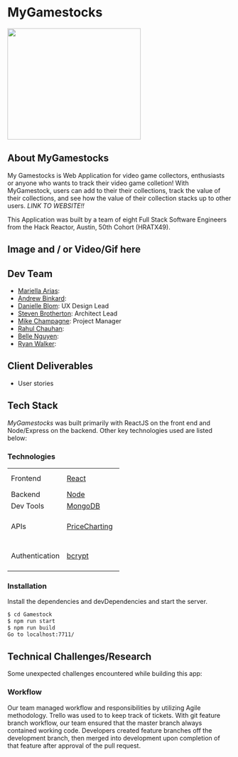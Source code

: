 # MyGamestocks #
<img width="300" height="250" src="https://mygamestocks.com/resources/logo.png">

## About MyGamestocks
My Gamestocks is Web Application for video game collectors, enthusiasts or anyone who wants to track their video game colletion! With MyGamestock, users can add to their their collections, track the value of their collections, and see how the value of their collection stacks up to other users. *LINK TO WEBSITE!!*

This Application was built by a team of eight Full Stack Software Engineers from the Hack Reactor, Austin, 50th Cohort (HRATX49).

## Image and / or Video/Gif here

## Dev Team

  * [Mariella Arias]: 
  * [Andrew Binkard]: 
  * [Danielle Blom]: UX Design Lead
  * [Steven Brotherton]: Architect Lead
  * [Mike Champagne]: Project Manager
  * [Rahul Chauhan]: 
  * [Belle Nguyen]: 
  * [Ryan Walker]: 

## Client Deliverables

* User stories

## Tech Stack 
*MyGamestocks* was built primarily with ReactJS on the front end and Node/Express on the backend. Other key technologies used are listed below: 

### Technologies

<table style="width:50%">
  <tr>
    <td class="subheading">Frontend</td>
    <td><a href="https://reactjs.org/">React</a></td>
    <td><a href="https://reactrouter.com/">React Router</a></td>
    <td><a href="https://styled-components.com/">styled-components</a></td>
  </tr>
  <tr rowspan="2">
    <td class="subheading">Backend</td>
    <td><a href="http://nodejs.org">Node</a></td> 
    <td><a href="http://expressjs.com">Express</a></td>
    <td><a href="https://www.mongodb.com/">MongoDB</a></td>
  </tr>
  <tr>
      <td class="subheading">Dev Tools</td>
      <td><a href="https://webpack.js.org/">MongoDB</a></td>
      <td><a href="https://babeljs.io/">Babel</a></td>
    </tr>
  <tr>
    <td class="subheading">APIs</td>
    <td><a href="https://www.pricecharting.com/">PriceCharting</a></td>
    <td><a href="https://www.npmjs.com/package/ebay-node-api">Ebay API Node.js</a></td>
  </tr>
  <tr>
      <td class="authentication">Authentication</td>
      <td><a href="https://www.npmjs.com/package/bcrypt">bcrypt</a></td>
      <td><a href="https://jwt.io/">Json Web Token</a></td>
    </tr>
</table>

### Installation
Install the dependencies and devDependencies and start the server.

```sh
$ cd Gamestock
$ npm run start
$ npm run build
Go to localhost:7711/
```
## Technical Challenges/Research
Some unexpected challenges encountered while building this app:

### Workflow
Our team managed workflow and responsibilities by utilizing Agile methodology. Trello was used to to keep track of tickets. With git feature branch workflow, our team ensured that the master branch always contained working code. Developers created feature branches off the development branch, then merged into development upon completion of that feature after approval of the pull request.

[//]: # (These are reference links used in the body of this note and get stripped out when the markdown processor does its job. There is no need to format nicely because it shouldn't be seen. Thanks SO - http://stackoverflow.com/questions/4823468/store-comments-in-markdown-syntax)


   [Mariella Arias]: <https://github.com/Mariella-Arias>
   [Andrew Binkard]: <https://github.com/andrewbinkard>
   [Danielle Blom]: <https://github.com/dlblom>
   [Steven Brotherton]: <https://github.com/SMbrobot10>
   [Mike Champagne]: <https://github.com/GeauxDrum>
   [Rahul Chauhan]: <https://github.com/RahulJung>
   [Belle Nguyen]: <https://github.com/BelleNg>
   [Ryan Walker]: <https://github.com/jryanwalker93>


